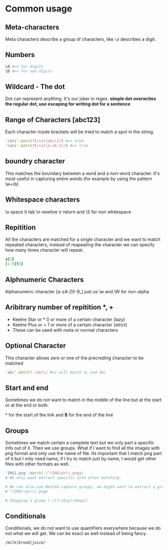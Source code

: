 # Common usage

## Meta-characters
Meta characters describe a group of characters, like `\d` describes a digit.

## Numbers
```ruby
\d #=> for digits
\D #=> for non digits
```

## Wildcard - The dot
Dot can represent anything. It's our joker in regex.
**simple dot overwrites the regular dot, use escaping for writing dot for a sentence**

## Range of Characters [abc123]
Each character inside brackets will be tried to match a spot in the string.

```ruby
'cats'.match?(/cat[abcs]/) #=> true
'cats'.match?(/cat[a-zA-Z]/) #=> true
```

## boundry character
This matches the boundary between a word and a non-word character. It's most useful in capturing entire words (for example by using the pattern \w+\b)

## Whitespace characters 
\s space \t tab \n newline \r return and \S for non whitespace

## Repitition
All the characters are matched for a single character and we want to match repeated characters, instead of reapeating the character we can specify how many times character will repeat.

```ruby
a{2}
[1-9]{5}
```

## Alphnumeric Characters
Alphanumeric character [a-zA-Z0-9_] just us \w and \W for non-alpha

## Aribitrary number of repitition *, +
- Keelne Star or * 0 or more of a certain character (lazy)
- Keelne Plus or + 1 or more of a certain character (strict)
- These can be used with meta or normal characters

## Optional Character
This character allows zero or one of the precreding character to be matched

```ruby
'abc'.match? /ab?c/ #=> will match ac and abc 
```

## Start and end
Sometimes we do not want to match in the middle of the line but at the start or at the end or both.

**^** for the start of the link and **$** for the end of the line

## Groups
Sometimes we match certain a complete text but we only part a specific info out of it. Then we use groups.
What if I want to find all the images with png format and only use the name of file.
Its important that I match png part of it but I only need name, if I try to match just by name, I would get other files with other formats as well.

```ruby
'IMG1.png'.match? /^(IMG\d+)\.png$/
# We only want extract specific info after matching.

# We can also use Nested capture groups, we might want to extract a group out of group
# ^(IMG(\d+))\.png$

# Skipping a group ( /(?:skip)(keep)/
```

## Conditionals
Conditionals, we do not want to use quantifiers everywhere because we do not what we will get. We can be exact as well instead of being fancy.

```
/milk|bread|juice/
```

